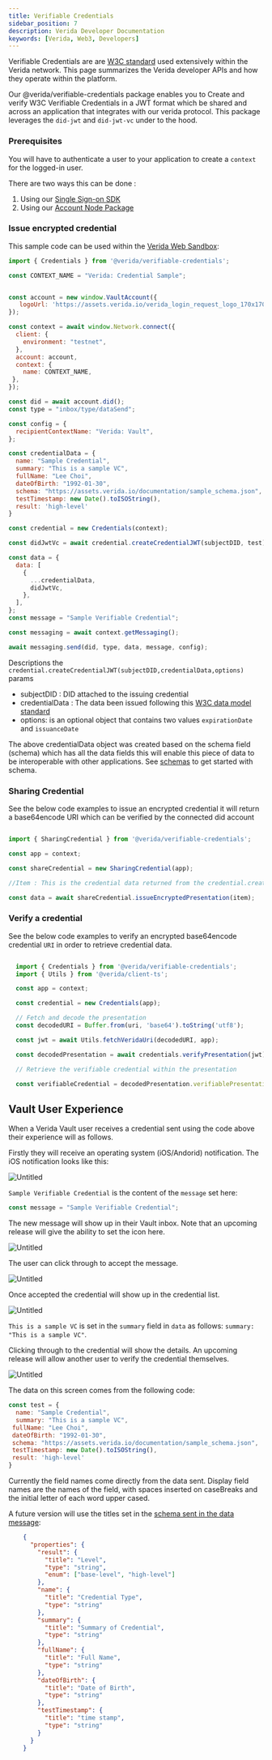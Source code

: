 ```yaml
---
title: Verifiable Credentials
sidebar_position: 7
description: Verida Developer Documentation
keywords: [Verida, Web3, Developers]
---
```







Verifiable Credentials are are [W3C standard](https://www.w3.org/TR/vc-data-model/) used extensively within the Verida network. This page summarizes the Verida developer APIs and how they operate within the platform.

Our @verida/verifiable-credentials package enables you to Create and verify W3C Verifiable Credentials in a JWT format which be shared and across an application that integrates with our verida protocol. This package leverages the `did-jwt` and `did-jwt-vc` under to the hood.

### Prerequisites

You will have to authenticate a user to your application to create a `context` for the logged-in user.

There are two ways this can be done :

1. Using our [Single Sign-on SDK](https://www.notion.so/sso-sdk)
2. Using our [Account Node Package](https://www.notion.so/Authentication-ee83c8ec29224752a6f60a7ca7452ba6)

### Issue encrypted credential

This sample code can be used within the [Verida Web Sandbox](https://web-sandbox.demos.testnet.verida.io/):

```js
import { Credentials } from '@verida/verifiable-credentials';

const CONTEXT_NAME = "Verida: Credential Sample";


const account = new window.VaultAccount({
   logoUrl: 'https://assets.verida.io/verida_login_request_logo_170x170.png'
});

const context = await window.Network.connect({
  client: {
    environment: "testnet",
  },
  account: account,
  context: {
    name: CONTEXT_NAME,
 },
});

const did = await account.did();
const type = "inbox/type/dataSend";

const config = {
  recipientContextName: "Verida: Vault",
};

const credentialData = {
  name: "Sample Credential",
  summary: "This is a sample VC",
  fullName: "Lee Choi",
  dateOfBirth: "1992-01-30",
  schema: "https://assets.verida.io/documentation/sample_schema.json",
  testTimestamp: new Date().toISOString(),
  result: 'high-level'
}

const credential = new Credentials(context);

const didJwtVc = await credential.createCredentialJWT(subjectDID, test);

const data = {
  data: [
    {
      ...credentialData,
      didJwtVc,
    },
  ],
};
const message = "Sample Verifiable Credential";

const messaging = await context.getMessaging();

await messaging.send(did, type, data, message, config);

```

Descriptions the `credential.createCredentialJWT(subjectDID,credentialData,options)` params

- subjectDID : DID attached to the issuing credential
- credentialData : The data been issued following this  [W3C data model standard](https://www.w3.org/TR/vc-data-model/#example-a-simple-example-of-a-verifiable-credential)
- options: is an optional object that contains two values `expirationDate` and `issuanceDate`

The above credentialData object was created based on the schema field (schema) which has all the data fields this will enable this piece of data to be interoperable with other applications.
See [schemas](https://developers.verida.io/docs/concepts/schemas) to get started with schema.

### Sharing Credential

See the below code examples to issue an encrypted credential it will return a base64encode URI  which can be verified by the connected did account

```js

import { SharingCredential } from '@verida/verifiable-credentials';

const app = context;

const shareCredential = new SharingCredential(app);

//Item : This is the credential data returned from the credential.createCredentialJWT()

const data = await shareCredential.issueEncryptedPresentation(item);

```

### Verify a credential

See the below code examples to verify an  encrypted base64encode credential `URI` in order to retrieve credential data.

```js

  import { Credentials } from '@verida/verifiable-credentials';
  import { Utils } from '@verida/client-ts';

  const app = context;

  const credential = new Credentials(app);

  // Fetch and decode the presentation
  const decodedURI = Buffer.from(uri, 'base64').toString('utf8');

  const jwt = await Utils.fetchVeridaUri(decodedURI, app);

  const decodedPresentation = await credentials.verifyPresentation(jwt)

  // Retrieve the verifiable credential within the presentation

  const verifiableCredential = decodedPresentation.verifiablePresentation.verifiableCredential[0]

```

## Vault User Experience

When a Verida Vault user receives a credential sent using the code above their experience will as follows.

Firstly they will receive an operating system (iOS/Andorid) notification. The iOS notification looks like this:

![Untitled](verifiable_credentials/untitled.png)

`Sample Verifiable Credential` is the content of the `message` set here:

```jsx
const message = "Sample Verifiable Credential";
```

The new message will show up in their Vault inbox. Note that an upcoming release will give the ability to set the icon here.

![Untitled](verifiable_credentials/untitled1.png)

The user can click through to accept the message.

![Untitled](verifiable_credentials/untitled2.png)

Once accepted the credential will show up in the credential list.

![Untitled](verifiable_credentials/untitled3.png)

`This is a sample VC` is set in the `summary` field in `data` as follows: `summary: "This is a sample VC"`.

Clicking through to the credential will show the details. An upcoming release will allow another user to verify the credential themselves.

![Untitled](verifiable_credentials/untitled4.png)

The data on this screen comes from the following code:

```jsx
const test = {
  name: "Sample Credential",
  summary: "This is a sample VC",
 fullName: "Lee Choi",
 dateOfBirth: "1992-01-30",
 schema: "https://assets.verida.io/documentation/sample_schema.json",
 testTimestamp: new Date().toISOString(),
 result: 'high-level'
}
```

Currently the field names come directly from the data sent. Display field names are the names of the field, with spaces inserted on caseBreaks and the initial letter of each word upper cased.

 A future version will use the titles set in the [schema sent in the data message](https://assets.verida.io/documentation/sample_schema.json):

```json
    {
      "properties": {
        "result": {
          "title": "Level",
          "type": "string",
          "enum": ["base-level", "high-level"]
        },
        "name": {
          "title": "Credential Type",
          "type": "string"
        },
        "summary": {
          "title": "Summary of Credential",
          "type": "string"
        },
        "fullName": {
          "title": "Full Name",
          "type": "string"
        },
        "dateOfBirth": {
          "title": "Date of Birth",
          "type": "string"
        },
        "testTimestamp": {
          "title": "time stamp",
          "type": "string"
        }
      }
    }
```

